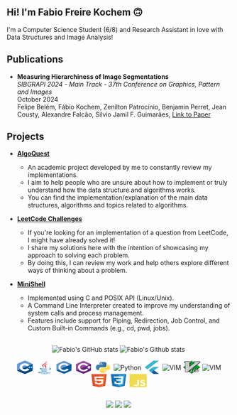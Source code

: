 ## Hi! I'm Fabio Freire Kochem 🙃

I'm a Computer Science Student (6/8) and Research Assistant in love with Data Structures and Image Analysis!

## Publications

- **Measuring Hierarchiness of Image Segmentations**  
  *SIBGRAPI 2024 - Main Track - 37th Conference on Graphics, Pattern and Images*  
  October 2024  
  Felipe Belém, Fábio Kochem, Zenilton Patrocínio, Benjamin Perret, Jean Cousty, Alexandre Falcão, Silvio Jamil F. Guimarães, [Link to Paper](https://ieeexplore.ieee.org/document/10716344)

## Projects

- [**AlgoQuest**](https://github.com/fabiokochem/AlgoQuest)
  - An academic project developed by me to constantly review my implementations.
  - I aim to help people who are unsure about how to implement or truly understand how the data structure and algorithms works.
  - You can find the implementation/explanation of the main data structures, algorithms and topics related to algorithms.
 
- [**LeetCode Challenges**](https://github.com/fabiokochem/LeetCodeChall)
  - If you're looking for an implementation of a question from LeetCode, I might have already solved it!
  - I share my solutions here with the intention of showcasing my approach to solving each problem.
  - By doing this, I can review my work and help others explore different ways of thinking about a problem.

- [**MiniShell**](https://github.com/fabiokochem/MiniShell)
  - Implemented using C and POSIX API (Linux/Unix).
  - A Command Line Interpreter created to improve my understanding of system calls and process management.
  - Features include support for Piping, Redirection, Job Control, and Custom Built-in Commands (e.g., cd, pwd, jobs).

<div align="center"><br>
  <img src="https://github-readme-stats.vercel.app/api?username=fabiokochem&show_icons=true&theme=great-gatsby" alt="Fabio's GitHub stats">
  <img src="https://github-readme-stats.vercel.app/api/top-langs/?username=fabiokochem&layout=compact&theme=great-gatsby" alt="Fabio's Github stats">
</div>

<div style="display: inline_block" align="center"><br>
  <img align="center" alt="Cpp" height="30" width="40" src="https://raw.githubusercontent.com/devicons/devicon/master/icons/cplusplus/cplusplus-original.svg">
  <img align="center" alt="Java" height="30" width="40" src="https://raw.githubusercontent.com/devicons/devicon/master/icons/java/java-original.svg">
  <img align="center" alt="C" height="30" width="40" src="https://raw.githubusercontent.com/devicons/devicon/master/icons/c/c-original.svg">
  <img align="center" alt="Cpp" height="30" width="40" src="https://raw.githubusercontent.com/devicons/devicon/master/icons/csharp/csharp-original.svg">
  <img align="center" alt="Python" height="30" width="40" src="https://raw.githubusercontent.com/devicons/devicon/master/icons/python/python-original.svg">
  <img align="center" alt="Python" height="30" width="40" src="https://cdn.jsdelivr.net/gh/devicons/devicon@latest/icons/matlab/matlab-original.svg">          
  <img align="center" alt="Jupyter" height="30" width="40" src="https://raw.githubusercontent.com/devicons/devicon/master/icons/flutter/flutter-original.svg">
  <img align="center" alt="VIM" height="30" width="40" src="https://cdn.jsdelivr.net/gh/devicons/devicon@latest/icons/firebase/firebase-original.svg">
  <img align="center" alt="VIM" height="30" width="40" src="https://raw.githubusercontent.com/devicons/devicon/master/icons/vim/vim-original.svg">
  <img align="center" alt="VIM" height="30" width="40" src="https://cdn.jsdelivr.net/gh/devicons/devicon@latest/icons/mysql/mysql-original.svg">
  <img align="center" alt="HTML" height="30" width="40" src="https://raw.githubusercontent.com/devicons/devicon/master/icons/html5/html5-original.svg">
  <img align="center" alt="CSS" height="30" width="40" src="https://raw.githubusercontent.com/devicons/devicon/master/icons/css3/css3-original.svg">
  <img align="center" alt="Js" height="30" width="40" src="https://raw.githubusercontent.com/devicons/devicon/master/icons/javascript/javascript-plain.svg">
</div>

##

<div align="center"> 
  <a href="https://www.linkedin.com/in/fabiofreirekochem" target="_blank"><img src="https://img.shields.io/badge/-LinkedIn-%230077B5?style=for-the-badge&logo=linkedin&logoColor=white" target="blank"></a> 
  <a href = "mailto:fabiofkochem@gmail.com"><img src="https://img.shields.io/badge/-Gmail-%23333?style=for-the-badge&logo=gmail&logoColor=white" target="blank"></a>
  <a href="https://instagram.com/fabiofkochem" target="_blank"><img src="https://img.shields.io/badge/-Instagram-%23E4405F?style=for-the-badge&logo=instagram&logoColor=white" target="blank"></a>
</div>

